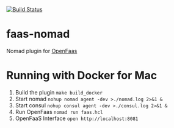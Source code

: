 [![Build Status](https://travis-ci.org/hashicorp/faas-nomad.svg)](https://travis-ci.org/hashicorp/faas-nomad)

# faas-nomad
Nomad plugin for [OpenFaas](https://github.com/alexellis/faas) 

# Running with Docker for Mac
1. Build the plugin `make build_docker`
1. Start nomad `nohup nomad agent -dev >./nomad.log 2>&1 &`
1. Start consul `nohup consul agent -dev >./consul.log 2>&1 &`
1. Run OpenFaas `nomad run faas.hcl`
1. OpenFaaS Interface `open http://localhost:8081`

